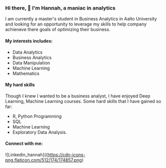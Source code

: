 ### Hi there, 👋 I'm Hannah, a maniac in analytics

I am currently a master's student in Business Analytics in Aalto University and looking for an opportunity to leverage my skills to help company achieneve there goals of optimizing their business. 

#### My interests includes: 
- Data Analytics 
- Business Analytics 
- Data Manipulation 
- Machine Learning 
- Mathematics

#### My hard skills 
Though I knew I wanted to be a business analyst, I have enjoyed Deep Learning, Machine Learning courses. Some hard skills that I have gained so far: 
- R, Python Programming 
- SQL 
- Machine Learning 
- Exploratory Data Analysis. 

#### Connect with me: 
![Linkedin_hannah]((https://cdn-icons-png.flaticon.com/512/174/174857.png)



<!--
**Hannah-Abi/Hannah-Abi** is a ✨ _special_ ✨ repository because its `README.md` (this file) appears on your GitHub profile

Here are some ideas to get you started:

- 🔭 I’m currently working on ...
- 🌱 I’m currently learning ...
- 👯 I’m looking to collaborate on ...
- 🤔 I’m looking for help with ...
- 💬 Ask me about ...
- 📫 How to reach me: ...
- 😄 Pronouns: ...
- ⚡ Fun fact: ...
-->
